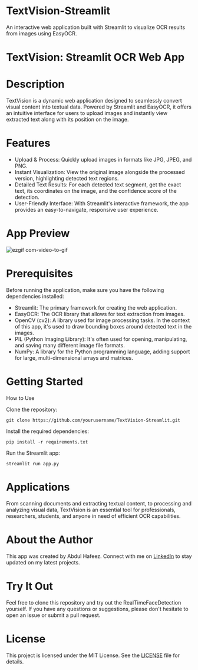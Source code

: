 # TextVision-Streamlit
An interactive web application built with Streamlit to visualize OCR results from images using EasyOCR.

# TextVision: Streamlit OCR Web App

# Description

TextVision is a dynamic web application designed to seamlessly convert visual content into textual data. Powered by Streamlit and EasyOCR, it offers an intuitive interface for users to upload images and instantly view extracted text along with its position on the image.

# Features

- Upload & Process: Quickly upload images in formats like JPG, JPEG, and PNG.
- Instant Visualization: View the original image alongside the processed version, highlighting detected text regions.
- Detailed Text Results: For each detected text segment, get the exact text, its coordinates on the image, and the confidence score of the detection.
- User-Friendly Interface: With Streamlit's interactive framework, the app provides an easy-to-navigate, responsive user experience.


# App Preview

![ezgif com-video-to-gif](https://github.com/actuaryhafeez/TextVision-Streamlit/assets/55107467/67beecf8-8f90-44f3-bbe0-029e1aa3a53a)


# Prerequisites
Before running the application, make sure you have the following dependencies installed:

- Streamlit: The primary framework for creating the web application.
- EasyOCR: The OCR library that allows for text extraction from images.
- OpenCV (cv2): A library used for image processing tasks. In the context of this app, it's used to draw bounding boxes around detected text in the images.
- PIL (Python Imaging Library): It's often used for opening, manipulating, and saving many different image file formats.
- NumPy: A library for the Python programming language, adding support for large, multi-dimensional arrays and matrices.

# Getting Started
 How to Use
 
Clone the repository:

    git clone https://github.com/yourusername/TextVision-Streamlit.git

Install the required dependencies:

    pip install -r requirements.txt

Run the Streamlit app:

    streamlit run app.py

# Applications
From scanning documents and extracting textual content, to processing and analyzing visual data, TextVision is an essential tool for professionals, researchers, students, and anyone in need of efficient OCR capabilities.

# About the Author

This app was created by Abdul Hafeez. Connect with me on [LinkedIn](https://www.linkedin.com/in/abdul-hafeez-ds/) to stay updated on my latest projects.

# Try It Out
Feel free to clone this repository and try out the RealTimeFaceDetection yourself. If you have any questions or suggestions, please don't hesitate to open an issue or submit a pull request.


        

# License

This project is licensed under the MIT License. See the [LICENSE](LICENSE) file for details.

